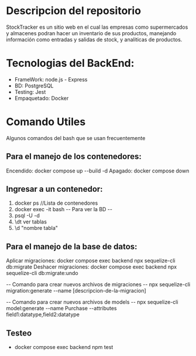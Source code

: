 # Descripcion del repositorio
StockTracker es un sitio web en el cual las empresas como supermercados y almacenes podran hacer un inventario de sus productos, manejando información como entradas y salidas de stock, y analiticas de productos.

# Tecnologias del BackEnd:
- FrameWork: node.js - Express
- BD: PostgreSQL
- Testing: Jest
- Empaquetado: Docker

# Comando Utiles
Algunos comandos del bash que se usan frecuentemente

## Para el manejo de los contenedores:
Encendido: docker compose up --build -d
Apagado: docker compose down

## Ingresar a un contenedor:
1. docker ps //Lista de contenedores
2. docker exec -it <Nombre contenedor> bash
-- Para ver la BD --
3. psql -U <usuario> -d <nombre bd>
4. \dt ver tablas
5. \d "nombre tabla"

## Para el manejo de la base de datos:
Aplicar migraciones: docker compose exec backend npx sequelize-cli db:migrate
Deshacer migraciones: docker compose exec backend npx sequelize-cli db:migrate:undo

-- Comando para crear nuevos archivos de migraciones --
npx sequelize-cli migration:generate --name [descripcion-de-la-migracion]

-- Comando para crear nuevos archivos de models -- 
npx sequelize-cli model:generate --name Purchase --attributes field1:datatype,field2:datatype

## Testeo
- docker compose exec backend npm test
